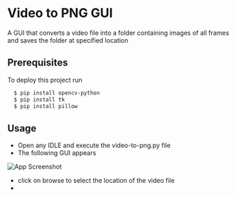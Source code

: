 # Video to PNG GUI

A GUI that converts a video file into a folder containing images of all frames and saves the folder at specified location



## Prerequisites

To deploy this project run

```bash
  $ pip install opencv-python
  $ pip install tk
  $ pip install pillow
```


## Usage
- Open any IDLE and execute the video-to-png.py file 
- The following GUI appears

![App Screenshot](https://github.com/vavinash992/Video-to-png-GUI/blob/main/images/image.IR63M1.png)

- click on browse to select the location of the video file
- 


